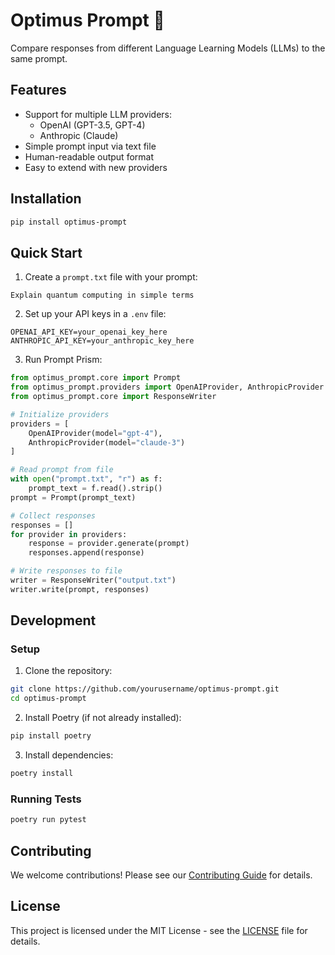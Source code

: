 # Optimus Prompt 🤖

Compare responses from different Language Learning Models (LLMs) to the same prompt.

## Features

- Support for multiple LLM providers:
  - OpenAI (GPT-3.5, GPT-4)
  - Anthropic (Claude)
- Simple prompt input via text file
- Human-readable output format
- Easy to extend with new providers

## Installation

```bash
pip install optimus-prompt
```

## Quick Start

1. Create a `prompt.txt` file with your prompt:
```text
Explain quantum computing in simple terms
```

2. Set up your API keys in a `.env` file:
```env
OPENAI_API_KEY=your_openai_key_here
ANTHROPIC_API_KEY=your_anthropic_key_here
```

3. Run Prompt Prism:
```python
from optimus_prompt.core import Prompt
from optimus_prompt.providers import OpenAIProvider, AnthropicProvider
from optimus_prompt.core import ResponseWriter

# Initialize providers
providers = [
    OpenAIProvider(model="gpt-4"),
    AnthropicProvider(model="claude-3")
]

# Read prompt from file
with open("prompt.txt", "r") as f:
    prompt_text = f.read().strip()
prompt = Prompt(prompt_text)

# Collect responses
responses = []
for provider in providers:
    response = provider.generate(prompt)
    responses.append(response)

# Write responses to file
writer = ResponseWriter("output.txt")
writer.write(prompt, responses)
```

## Development

### Setup

1. Clone the repository:
```bash
git clone https://github.com/yourusername/optimus-prompt.git
cd optimus-prompt
```

2. Install Poetry (if not already installed):
```bash
pip install poetry
```

3. Install dependencies:
```bash
poetry install
```

### Running Tests

```bash
poetry run pytest
```

## Contributing

We welcome contributions! Please see our [Contributing Guide](CONTRIBUTING.md) for details.

## License

This project is licensed under the MIT License - see the [LICENSE](LICENSE) file for details.